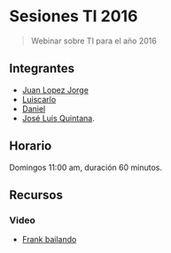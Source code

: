 # Sesiones TI 2016
> Webinar sobre TI para el año 2016

## Integrantes
* [Juan Lopez Jorge](https://github.com/juanlopezdev)
* [Luiscarlo](https://github.com/winuxue)
* [Daniel](https://github.com/daguigonz)
* [José Luis Quintana](https://github.com/webinar-domingo/sesiones-2016).

## Horario
Domingos 11:00 am, duración 60 minutos.

## Recursos
### Video
* [Frank bailando](https://www.facebook.com/groups/549989681795384/?fref=ts)
